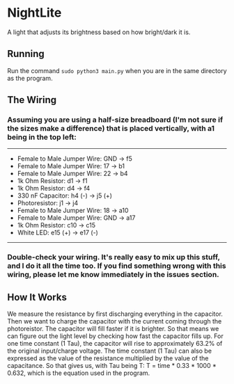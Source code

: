 # NightLite
A light that adjusts its brightness based on how bright/dark it is.

## Running
Run the command ```sudo python3 main.py``` when you are in the same directory as the program.

## The Wiring
### Assuming you are using a half-size breadboard (I'm not sure if the sizes make a difference) that is placed vertically, with a1 being in the top left:
---
- Female to Male Jumper Wire: GND -> f5
- Female to Male Jumper Wire: 17 -> b1
- Female to Male Jumper Wire: 22 -> b4
- 1k Ohm Resistor: d1 -> f1
- 1k Ohm Resistor: d4 -> f4
- 330 nF Capacitor: h4 (-) -> j5 (+)
- Photoresistor: j1 -> j4
- Female to Male Jumper Wire: 18 -> a10
- Female to Male Jumper Wire: GND -> a17
- 1k Ohm Resistor: c10 -> c15
- White LED: e15 (+) -> e17 (-)
---
### Double-check your wiring. It's really easy to mix up this stuff, and I do it all the time too. If you find something wrong with this wiring, please let me know immediately in the issues section.

## How It Works

We measure the resistance by first discharging everything in the capacitor. Then we want to charge the capacitor with the current coming through the photoreistor. The capacitor will fill faster if it is brighter. So that means we can figure out the light level by checking how fast the capacitor fills up. For one time constant (1 Tau), the capacitor will rise to approximately 63.2% of the original input/charge voltage. The time constant (1 Tau) can also be expressed as the value of the resistance multiplied by the value of the capacitance. So that gives us, with Tau being T: T = time * 0.33 * 1000 * 0.632, which is the equation used in the program.
